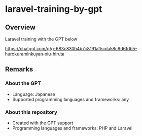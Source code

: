 # laravel-training-by-gpt

## Overview

Laravel training with the GPT below

https://chatgpt.com/g/g-683c830b4b7c8191af5cda58c9d6fdb5-hurokuraminkuyan-xiu-hiruta

## Remarks

### About the GPT

- Language: Japanese
- Supported programming languages and frameworks: any

### About this repository

- Created with the GPT support
- Programming languages and frameworks: PHP and Laravel

